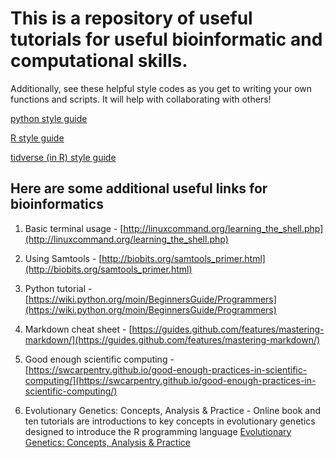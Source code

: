 # This is a repository of useful tutorials for useful bioinformatic and computational skills.

Additionally, see these helpful style codes as you get to writing your own functions and scripts. It will help with collaborating with others!

[python style guide](https://www.python.org/dev/peps/pep-0008/)

[R style guide](http://adv-r.had.co.nz/Style.html)

[tidverse (in R) style guide](https://style.tidyverse.org/)


## Here are some additional useful links for bioinformatics

1. Basic terminal usage - [http://linuxcommand.org/learning_the_shell.php](http://linuxcommand.org/learning_the_shell.php)

2. Using Samtools - [http://biobits.org/samtools_primer.html](http://biobits.org/samtools_primer.html)

3. Python tutorial - [https://wiki.python.org/moin/BeginnersGuide/Programmers](https://wiki.python.org/moin/BeginnersGuide/Programmers)

4. Markdown cheat sheet - [https://guides.github.com/features/mastering-markdown/](https://guides.github.com/features/mastering-markdown/)

5. Good enough scientific computing - [https://swcarpentry.github.io/good-enough-practices-in-scientific-computing/](https://swcarpentry.github.io/good-enough-practices-in-scientific-computing/)

6. Evolutionary Genetics: Concepts, Analysis & Practice - Online book and ten tutorials are introductions to key concepts in evolutionary genetics designed to introduce the R programming language [Evolutionary Genetics: Concepts, Analysis & Practice](https://evolutionarygenetics.github.io/)
